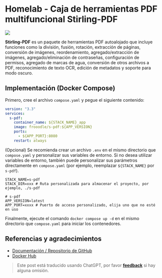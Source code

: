 # Homelab - Caja de herramientas PDF multifuncional Stirling-PDF

![](https://wiki-media-1253965369.cos.ap-guangzhou.myqcloud.com/img/20230410172939.png)

**Stirling-PDF** es un paquete de herramientas PDF autoalojado que incluye funciones como la división, fusión, rotación, extracción de páginas, conversión de imágenes, reordenamiento, agregado/extracción de imágenes, agregado/eliminación de contraseñas, configuración de permisos, agregado de marcas de agua, conversión de otros archivos a PDF, reconocimiento de texto OCR, edición de metadatos y soporte para modo oscuro.

## Implementación (Docker Compose)

Primero, cree el archivo `compose.yaml` y pegue el siguiente contenido:

```yaml title="compose.yaml"
version: "3.3"
services:
  s-pdf:
    container_name: ${STACK_NAME}_app
    image: frooodle/s-pdf:${APP_VERSION}
    ports:
      - ${APP_PORT}:8080
    restart: always
```

(Opcional) Se recomienda crear un archivo `.env` en el mismo directorio que `compose.yaml` y personalizar sus variables de entorno. Si no desea utilizar variables de entorno, también puede personalizar sus parámetros directamente en `compose.yaml` (por ejemplo, reemplazar `${STACK_NAME}` por `s-pdf`).

```dotenv title=".env"
STACK_NAME=s-pdf
STACK_DIR=xxx # Ruta personalizada para almacenar el proyecto, por ejemplo, ./s-pdf

# s-pdf
APP_VERSION=latest
APP_PORT=xxxx # Puerto de acceso personalizado, elija uno que no esté en uso
```

Finalmente, ejecute el comando `docker compose up -d` en el mismo directorio que `compose.yaml` para iniciar los contenedores.

## Referencias y agradecimientos

- [Documentación / Repositorio de GitHub](https://github.com/Frooodle/Stirling-PDF)
- [Docker Hub](https://hub.docker.com/r/frooodle/s-pdf)

> Este post está traducido usando ChatGPT, por favor [**feedback**](https://github.com/linyuxuanlin/Wiki_MkDocs/issues/new) si hay alguna omisión.
